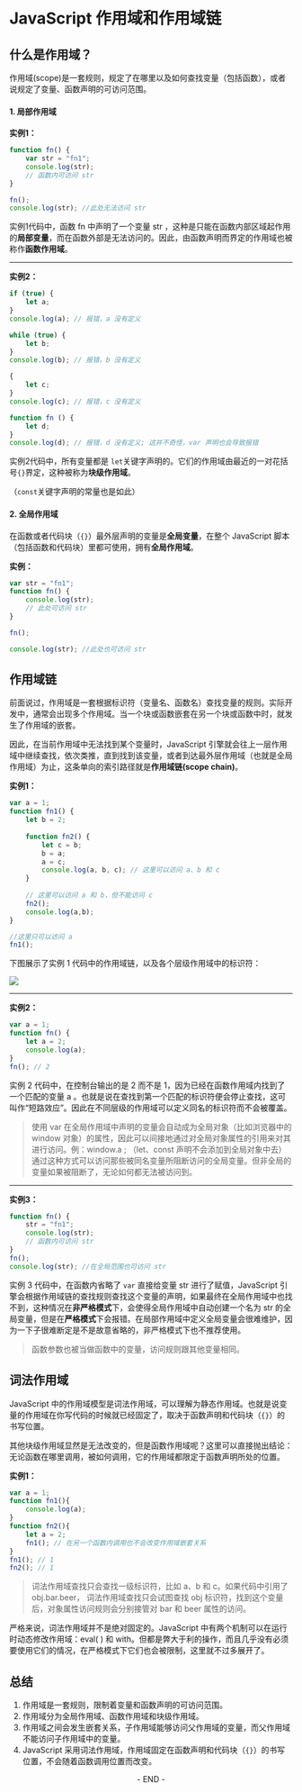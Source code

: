 # JavaScript 作用域和作用域链



## 什么是作用域？

作用域(scope)是一套规则，规定了在哪里以及如何查找变量（包括函数），或者说规定了变量、函数声明的可访问范围。

#### 1. 局部作用域

**实例1：**

```javascript
function fn() {
    var str = "fn1";
    console.log(str);
    // 函数内可访问 str
}

fn();
console.log(str); //此处无法访问 str
```

实例1代码中，函数 fn 中声明了一个变量 str ，这种是只能在函数内部区域起作用的**局部变量**，而在函数外部是无法访问的。因此，由函数声明而界定的作用域也被称作**函数作用域**。

------

**实例2：**

```javascript
if (true) {
    let a;
}
console.log(a); // 报错，a 没有定义

while (true) {
    let b;
}
console.log(b); // 报错，b 没有定义

{
    let c;
}
console.log(c); // 报错，c 没有定义

function fn () {
    let d;
}
console.log(d); // 报错，d 没有定义; 这并不奇怪，var 声明也会导致报错
```

实例2代码中，所有变量都是 `let`关键字声明的。它们的作用域由最近的一对花括号`{}`界定，这种被称为**块级作用域**。

（`const`关键字声明的常量也是如此）

#### 2. 全局作用域

在函数或者代码块（`{}`）最外层声明的变量是**全局变量**，在整个 JavaScript 脚本（包括函数和代码块）里都可使用，拥有**全局作用域**。

**实例：**

```javascript
var str = "fn1";
function fn() {
    console.log(str);
    // 此处可访问 str
}

fn();

console.log(str); //此处也可访问 str
```



## 作用域链

前面说过，作用域是一套根据标识符（变量名、函数名）查找变量的规则。实际开发中，通常会出现多个作用域。当一个块或函数嵌套在另一个块或函数中时，就发生了作用域的嵌套。

因此，在当前作用域中无法找到某个变量时，JavaScript 引擎就会往上一层作用域中继续查找，依次类推，直到找到该变量，或者到达最外层作用域（也就是全局作用域）为止，这条单向的索引路径就是**作用域链(scope chain)**。

**实例1：**

```javascript
var a = 1;
function fn1() {
	let b = 2;
    
	function fn2() {
		let c = b;
        b = a;
        a = c;
		console.log(a, b, c); // 这里可以访问 a、b 和 c 
	}
	
    // 这里可以访问 a 和 b，但不能访问 c
	fn2();
	console.log(a,b);
}

//这里只可以访问 a
fn1();
```

下图展示了实例 1 代码中的作用域链，以及各个层级作用域中的标识符：

![](https://gitee.com/huang_kai_da/my-bolg-image/raw/master/JavaScript/JavaScript-02-1.png)

-----

**实例2：**

```javascript
var a = 1;
function fn() {
    let a = 2;
    console.log(a);
}
fn(); // 2
```

实例 2 代码中，在控制台输出的是 2 而不是 1，因为已经在函数作用域内找到了一个匹配的变量 a 。也就是说在查找到第一个匹配的标识符便会停止查找，这可叫作“短路效应”。因此在不同层级的作用域可以定义同名的标识符而不会被覆盖。

> 使用 var 在全局作用域中声明的变量会自动成为全局对象（比如浏览器中的 window 对象）的属性，因此可以间接地通过对全局对象属性的引用来对其进行访问。例：window.a ;
> （let、const 声明不会添加到全局对象中去）
> 通过这种方式可以访问那些被同名变量所阻断访问的全局变量。但非全局的变量如果被阻断了，无论如何都无法被访问到。

-----

**实例3：**

```javascript
function fn() {
    str = "fn1";
    console.log(str);
    // 函数内可访问 str 
}
fn();
console.log(str); //在全局范围也可访问 str
```

实例 3 代码中，在函数内省略了 `var` 直接给变量 str 进行了赋值，JavaScript 引擎会根据作用域链的查找规则查找这个变量的声明，如果最终在全局作用域中也找不到，这种情况在**非严格模式**下，会使得全局作用域中自动创建一个名为 str 的全局变量，但是在**严格模式**下会报错。在局部作用域中定义全局变量会很难维护，因为一下子很难断定是不是故意省略的，非严格模式下也不推荐使用。



> 函数参数也被当做函数中的变量，访问规则跟其他变量相同。

## 词法作用域

JavaScript 中的作用域模型是词法作用域，可以理解为静态作用域。也就是说变量的作用域在你写代码的时候就已经固定了，取决于函数声明和代码块（`{}`）的书写位置。

其他块级作用域显然是无法改变的，但是函数作用域呢？这里可以直接抛出结论：无论函数在哪里调用，被如何调用，它的作用域都限定于函数声明所处的位置。

**实例1：**

```javascript
var a = 1;
function fn1(){
    console.log(a);  
}
function fn2(){
    let a = 2;
   	fn1(); // 在另一个函数内调用也不会改变作用域嵌套关系
}
fn1(); // 1
fn2(); // 1
```



> 词法作用域查找只会查找一级标识符，比如 a、b 和 c。如果代码中引用了obj.bar.beer， 词法作用域查找只会试图查找 obj 标识符，找到这个变量后，对象属性访问规则会分别接管对 bar 和 beer 属性的访问。

严格来说，词法作用域并不是绝对固定的。JavaScript 中有两个机制可以在运行时动态修改作用域：eval( ) 和 with。但都是弊大于利的操作，而且几乎没有必须要使用它们的情况，在严格模式下它们也会被限制，这里就不过多展开了。



## 总结

1. 作用域是一套规则，限制着变量和函数声明的可访问范围。
2. 作用域分为全局作用域、函数作用域和块级作用域。
3. 作用域之间会发生嵌套关系，子作用域能够访问父作用域的变量，而父作用域不能访问子作用域中的变量。
4. JavaScript 采用词法作用域，作用域固定在函数声明和代码块（`{}`）的书写位置，不会随着函数调用位置而改变。



<center>- END -</center>



